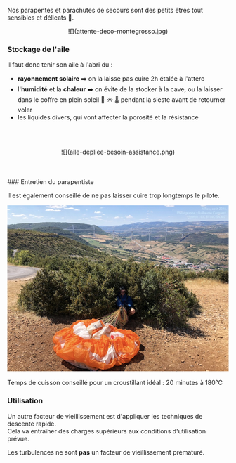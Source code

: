 <!--L3V, N26V, N27V
Lors du stockage ou du transport, un parapente ou un parachute de secours doit être protégé du voisinage ou du contact :)
N27V:  Citez les facteurs de vieillissement pour une aile :-->

Nos parapentes et parachutes de secours sont des petits êtres tout sensibles et délicats 🥺.

<center>![](attente-deco-montegrosso.jpg)</center>


### Stockage de l'aile
Il faut donc tenir son aile à l'abri du :

* **rayonnement solaire** ➡️ on la laisse pas cuire 2h étalée à l'attero
* l'**humidité** et la **chaleur** ➡️ on évite de la stocker à la cave, ou la laisser dans le coffre en plein soleil 🚐 ☀️ 🌡 pendant la sieste avant de retourner voler
* les liquides divers, qui vont affecter la porosité et la résistance

<br><br>
<center>![](aile-depliee-besoin-assistance.png)</center>
<br><br><br>
### Entretien du parapentiste

Il est également conseillé de ne pas laisser cuire trop longtemps le pilote.

![](cuisson-pilote.jpg)
<figcaption>Temps de cuisson conseillé pour un croustillant idéal : 20 minutes à 180℃</figcaption>



### Utilisation

Un autre facteur de vieillissement est d'appliquer les techniques de descente rapide.  
Cela va entraîner des charges supérieurs aux conditions d'utilisation prévue.  

Les turbulences ne sont **pas** un facteur de vieillissement prématuré.


